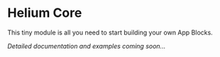 # Helium Core

This tiny module is all you need to start building your own App Blocks.

*Detailed documentation and examples coming soon...*